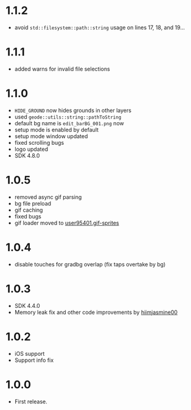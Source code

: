 # 1.1.2
- avoid `std::filesystem::path::string` usage on lines 17, 18, and 19... 

# 1.1.1
- added warns for invalid file selections

# 1.1.0
- `HIDE_GROUND` now hides grounds in other layers
- used `geode::utils::string::pathToString`
- default bg name is `edit_barBG_001.png` now
- setup mode is enabled by default
- setup mode window updated
- fixed scrolling bugs
- logo updated
- SDK 4.8.0

# 1.0.5
- removed async gif parsing
- bg file preload
- gif caching
- fixed bugs
- gif loader moved to [user95401.gif-sprites](https://geode-sdk.org/mods/user95401.gif-sprites)

# 1.0.4
- disable touches for gradbg overlap (fix taps overtake by bg)

# 1.0.3
- SDK 4.4.0
- Memory leak fix and other code improvements by [hiimjasmine00](https://github.com/hiimjasmine00)

# 1.0.2
- iOS support
- Support info fix 

# 1.0.0
- First release. 
